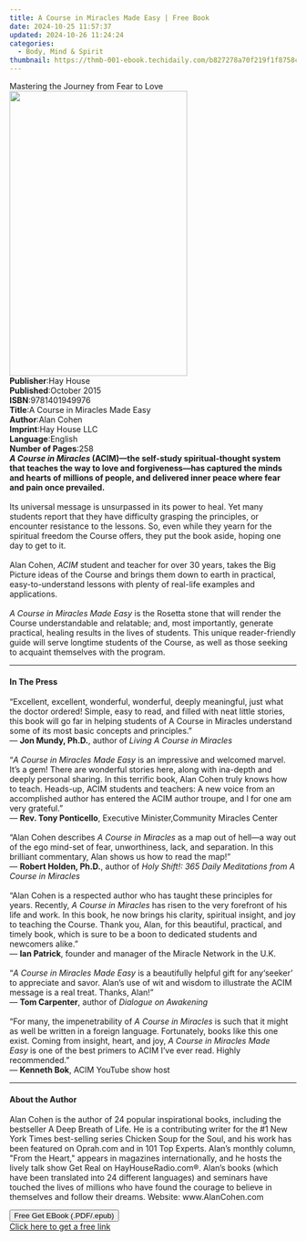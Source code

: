```yaml
---
title: A Course in Miracles Made Easy | Free Book
date: 2024-10-25 11:57:37
updated: 2024-10-26 11:24:24
categories:
  - Body, Mind & Spirit
thumbnail: https://thmb-001-ebook.techidaily.com/b827278a70f219f1f8758ce9630f5424cdfe6c15c3ce8be190ea5762f867910b.jpg
---
```

<main id="book-container">
  <div class="flex flex-col">
    <div class="book-brief flex-1 py-6 px-4 sm:p-6 md:py-10 md:px-8">
      <!-- brief-->
      <div class="book-brief-main">Mastering the Journey from Fear to Love</div>
    </div>
    <div
      class="book-meta-info flex-1 grid gap-4 col-start-1 col-end-3 row-start-1 sm:mb-6 sm:grid-cols-4 lg:gap-6 lg:col-start-2 lg:row-end-6 lg:row-span-6 lg:mb-0"
    >
      <div
        class="book-meta-info-left place-content-center mt-4 p-4 text-sm leading-6 col-start-2 col-span-2 dark:text-slate-400"
      >
        <img
          class="w-full h-500 object-cover rounded-lg sm:h-255 sm:col-span-2 lg:col-span-full"
          src="https://img-001-ebook.techidaily.com/cbd19e880eddaae5b852338f3555ddc8d3a832372823beea109b968476728fd0.jpg"
          alt=""
          width="312"
          height="500"
        />
      </div>
      <div
        class="book-meta-info-right mt-2 col-start-1 row-start-2 col-span-3 self-center"
      >
        <!-- meta data  -->
        <div class="flex flex-col px-4 md:px-8">
          <div class="flex-1">
            <strong>Publisher</strong>:<span class="px-2">Hay House</span>
          </div>
          <div class="flex-1">
            <strong>Published</strong>:<span class="px-2">October 2015</span>
          </div>
          <div class="flex-1">
            <strong>ISBN</strong>:<span class="px-2">9781401949976</span>
          </div>
          <div class="flex-1">
            <strong>Title</strong>:<span class="px-2"
              >A Course in Miracles Made Easy</span
            >
          </div>
          <div class="flex-1">
            <strong>Author</strong>:<span class="px-2">Alan Cohen</span>
          </div>
          <div class="flex-1">
            <strong>Imprint</strong>:<span class="px-2">Hay House LLC</span>
          </div>
          <div class="flex-1">
            <strong>Language</strong>:<span class="px-2">English</span>
          </div>
          <div class="flex-1">
            <strong>Number of Pages</strong>:<span class="px-2">258</span>
          </div>
        </div>
      </div>
    </div>
    <div class="book-description flex-1 py-6 px-4 sm:p-6 md:py-10 md:px-8">
      <div class="book-description-main">
        <div accordion-content="" id="description">
          <b
            ><i>A Course in Miracles</i>&nbsp;(ACIM)—the self-study
            spiritual-thought system that teaches the way to love and
            forgiveness—has captured the minds and hearts of millions of people,
            and delivered inner peace where fear and pain once prevailed.</b
          ><br /><br />Its universal message is unsurpassed in its power to
          heal. Yet many students report that they have difficulty grasping the
          principles, or encounter resistance to the lessons. So, even while
          they yearn for the spiritual freedom the Course offers, they put the
          book aside, hoping one day to get to it.<br /><br />Alan
          Cohen,&nbsp;<i>ACIM</i>&nbsp;student and teacher for over 30 years,
          takes the Big Picture ideas of the Course and brings them down to
          earth in practical, easy-to-understand lessons with plenty of
          real-life examples and applications.<br /><br /><i
            >A Course in Miracles Made Easy</i
          >&nbsp;is the Rosetta stone that will render the Course understandable
          and relatable; and, most importantly, generate practical, healing
          results in the lives of students. This unique reader-friendly guide
          will serve longtime students of the Course, as well as those seeking
          to acquaint themselves with the program.
        </div>
        <div class="accordion-fader"></div>
      </div>
    </div>
    <div class="book-excerpts flex-1 py-6 px-4 sm:p-6 md:py-10 md:px-8">
      <!-- excerpts-->
      <div class="book-excerpts-main">
        <hr />
        <h4 class="placeholder placeholder-heading">
          <span>In The Press</span>
        </h4>
        <p>
          “Excellent, excellent, wonderful, wonderful, deeply meaningful, just
          what the doctor ordered! Simple, easy to read, and filled with neat
          little stories, this book will go far in helping students of A Course
          in Miracles understand some of its most basic concepts and
          principles.”<br />— <b>Jon Mundy, Ph.D.</b>, author of
          <i>Living A Course in Miracles</i><br /><br />“<i
            >A Course in Miracles Made Easy</i
          >
          is an impressive and welcomed marvel. It’s a gem! There are wonderful
          stories here, along with ina-depth and deeply personal sharing. In
          this terrific book, Alan Cohen truly knows how to teach. Heads-up,
          ACIM students and teachers: A new voice from an accomplished author
          has entered the ACIM author troupe, and I for one am very
          grateful.”<br />— <b>Rev. Tony Ponticello</b>, Executive
          Minister,Community Miracles Center<br /><br />“Alan Cohen describes
          <i>A Course in Miracles</i> as a map out of hell—a way out of the ego
          mind-set of fear, unworthiness, lack, and separation. In this
          brilliant commentary, Alan shows us how to read the map!”<br />—
          <b>Robert Holden, Ph.D.</b>, author of
          <i
            >Holy Shift!: 365 Daily Meditations from A Course in Miracles<br /><br /></i
          >“Alan Cohen is a respected author who has taught these principles for
          years. Recently, <i>A Course in Miracles</i> has risen to the very
          forefront of his life and work. In this book, he now brings his
          clarity, spiritual insight, and joy to teaching the Course. Thank you,
          Alan, for this beautiful, practical, and timely book, which is sure to
          be a boon to dedicated students and newcomers alike.”<br />—
          <b>Ian Patrick</b>, founder and manager of the Miracle Network in the
          U.K.<br /><br />“<i>A Course in Miracles Made Easy </i>is a
          beautifully helpful gift for any‘seeker’ to appreciate and savor.
          Alan’s use of wit and wisdom to illustrate the ACIM message is a real
          treat. Thanks, Alan!”<br />— <b>Tom Carpenter</b>, author of
          <i>Dialogue on Awakening<br /><br /></i>“For many, the impenetrability
          of <i>A Course in Miracles</i> is such that it might as well be
          written in a foreign language. Fortunately, books like this one exist.
          Coming from insight, heart, and joy,
          <i>A Course in Miracles Made Easy&nbsp;</i>is one of the best primers
          to ACIM I’ve ever read. Highly recommended.”<br />—
          <b>Kenneth Bok</b>, ACIM YouTube show host
        </p>
      </div>
    </div>
    <div class="book-about-author flex-1 py-6 px-4 sm:p-6 md:py-10 md:px-8">
      <!-- about author-->
      <div class="book-main-author-main">
        <hr />
        <h4 class="placeholder placeholder-heading">
          <span>About the Author</span>
        </h4>
        <p>
          Alan Cohen is the author of 24 popular inspirational books, including
          the bestseller A Deep Breath of Life. He is a contributing writer for
          the #1 New York Times best-selling series Chicken Soup for the Soul,
          and his work has been featured on Oprah.com and in 101 Top Experts.
          Alan’s monthly column, "From the Heart," appears in magazines
          internationally, and he hosts the lively talk show Get Real on
          HayHouseRadio.com®. Alan’s books (which have been translated into 24
          different languages) and seminars have touched the lives of millions
          who have found the courage to believe in themselves and follow their
          dreams. Website: www.AlanCohen.com
        </p>
      </div>
    </div>
    <div class="book-free-get flex-1 py-6 px-4 sm:p-6 md:py-10 md:px-8">
      <button
        id="btn-free-get"
        class="bg-blue-500 hover:bg-blue-700 text-white font-bold py-2 px-4 rounded"
      >
        Free Get EBook (.PDF/.epub)
      </button>
      <div id="countdown-display" class="px-2 text-lg mt-2"></div>
      <a
        id="free-link"
        class="hidden bg-blue-500 hover:bg-blue-700 text-white font-bold py-2 px-4 rounded"
        href="https://www.ebooks.com/en-us/book/138544983/a-course-in-miracles-made-easy/alan-cohen/"
        target="_blank"
        >Click here to get a free link</a
      >
    </div>
    <script>
      let countdownTime = 0;
      let countdownInterval = null;
      document
        .getElementById('btn-free-get')
        .addEventListener('click', startCountdown);
      function startCountdown() {
        countdownTime = new Date().getTime() + 60000 * 3;
        countdownInterval = setInterval(updateCountdown, 1000);
        document.getElementById('btn-free-get').disabled = true;
        document
          .getElementById('btn-free-get')
          .classList.add('bg-gray-500', 'cursor-not-allowed');
      }
      function updateCountdown() {
        let currentTime = new Date().getTime();
        let timeLeft = countdownTime - currentTime;
        let secondsLeft = Math.floor(timeLeft / 1000);
        document.getElementById('countdown-display').innerHTML =
          `Remaining time: ${secondsLeft} seconds.`;
        if (secondsLeft <= 0) {
          clearInterval(countdownInterval);
          document.getElementById('btn-free-get').classList.add('hidden');
          document.getElementById('free-link').classList.remove('hidden');
          document.getElementById('countdown-display').innerHTML = '';
        }
      }
    </script>
  </div>
</main>
